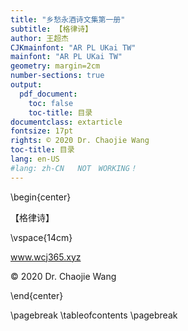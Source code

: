 ```yaml
---
title: "乡愁永酒诗文集第一册"
subtitle: 【格律诗】
author: 王超杰
CJKmainfont: "AR PL UKai TW" 
mainfont: "AR PL UKai TW" 
geometry: margin=2cm
number-sections: true 
output: 
  pdf_document:
    toc: false
    toc-title: 目录
documentclass: extarticle
fontsize: 17pt
rights: © 2020 Dr. Chaojie Wang
toc-title: 目录
lang: en-US
#lang: zh-CN   NOT　WORKING！
---
```



\begin{center}


【格律诗】

\vspace{14cm}

www.wcj365.xyz

© 2020 Dr. Chaojie Wang

\end{center}

\pagebreak
\tableofcontents
\pagebreak